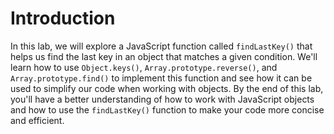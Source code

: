# Introduction

In this lab, we will explore a JavaScript function called `findLastKey()` that helps us find the last key in an object that matches a given condition. We'll learn how to use `Object.keys()`, `Array.prototype.reverse()`, and `Array.prototype.find()` to implement this function and see how it can be used to simplify our code when working with objects. By the end of this lab, you'll have a better understanding of how to work with JavaScript objects and how to use the `findLastKey()` function to make your code more concise and efficient.
